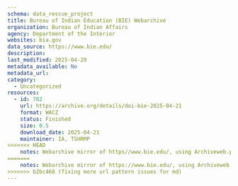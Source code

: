```yaml
---
schema: data_rescue_project 
title: Bureau of Indian Education (BIE) Webarchive
organization: Bureau of Indian Affairs
agency: Department of the Interior
websites: bia.gov
data_source: https://www.bie.edu/
description: 
last_modified: 2025-04-29
metadata_available: No
metadata_url: 
category:
  - Uncategorized
resources:
  - id: 782
    url: https://archive.org/details/doi-bie-2025-04-21
    format: WACZ
    status: Finished
    size: 0.5
    download_date: 2025-04-21
    maintainer: IA, TSHRMP
<<<<<<< HEAD
    notes: Webarchive mirror of https//www.bie.edu/, using Archiveweb.page, in WACZ file form.
=======
    notes: Webarchive mirror of https://www.bie.edu/, using Archiveweb.page, in WACZ file form.
>>>>>>> b2bc468 (fixing more url pattern issues for md)
---
```

